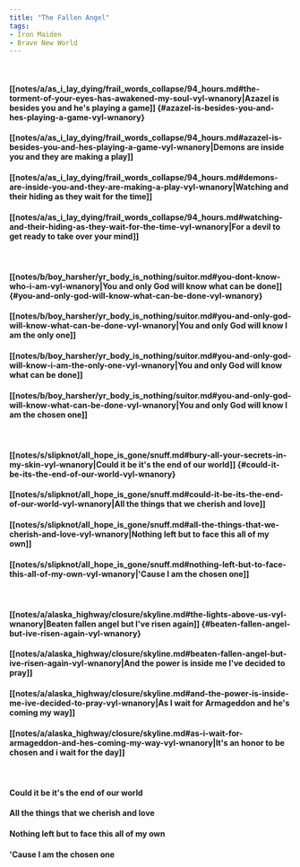 ```yaml
---
title: "The Fallen Angel"
tags:
- Iron Maiden
- Brave New World
---
```

&nbsp;
#### [[notes/a/as_i_lay_dying/frail_words_collapse/94_hours.md#the-torment-of-your-eyes-has-awakened-my-soul-vyl-wnanory|Azazel is besides you and he's playing a game]] {#azazel-is-besides-you-and-hes-playing-a-game-vyl-wnanory}
#### [[notes/a/as_i_lay_dying/frail_words_collapse/94_hours.md#azazel-is-besides-you-and-hes-playing-a-game-vyl-wnanory|Demons are inside you and they are making a play]]
#### [[notes/a/as_i_lay_dying/frail_words_collapse/94_hours.md#demons-are-inside-you-and-they-are-making-a-play-vyl-wnanory|Watching and their hiding as they wait for the time]]
#### [[notes/a/as_i_lay_dying/frail_words_collapse/94_hours.md#watching-and-their-hiding-as-they-wait-for-the-time-vyl-wnanory|For a devil to get ready to take over your mind]]
&nbsp;
#### [[notes/b/boy_harsher/yr_body_is_nothing/suitor.md#you-dont-know-who-i-am-vyl-wnanory|You and only God will know what can be done]] {#you-and-only-god-will-know-what-can-be-done-vyl-wnanory}
#### [[notes/b/boy_harsher/yr_body_is_nothing/suitor.md#you-and-only-god-will-know-what-can-be-done-vyl-wnanory|You and only God will know I am the only one]]
#### [[notes/b/boy_harsher/yr_body_is_nothing/suitor.md#you-and-only-god-will-know-i-am-the-only-one-vyl-wnanory|You and only God will know what can be done]]
#### [[notes/b/boy_harsher/yr_body_is_nothing/suitor.md#you-and-only-god-will-know-what-can-be-done-vyl-wnanory|You and only God will know I am the chosen one]]
&nbsp;
#### [[notes/s/slipknot/all_hope_is_gone/snuff.md#bury-all-your-secrets-in-my-skin-vyl-wnanory|Could it be it's the end of our world]] {#could-it-be-its-the-end-of-our-world-vyl-wnanory}
#### [[notes/s/slipknot/all_hope_is_gone/snuff.md#could-it-be-its-the-end-of-our-world-vyl-wnanory|All the things that we cherish and love]]
#### [[notes/s/slipknot/all_hope_is_gone/snuff.md#all-the-things-that-we-cherish-and-love-vyl-wnanory|Nothing left but to face this all of my own]]
#### [[notes/s/slipknot/all_hope_is_gone/snuff.md#nothing-left-but-to-face-this-all-of-my-own-vyl-wnanory|'Cause I am the chosen one]]
&nbsp;
#### [[notes/a/alaska_highway/closure/skyline.md#the-lights-above-us-vyl-wnanory|Beaten fallen angel but I've risen again]] {#beaten-fallen-angel-but-ive-risen-again-vyl-wnanory}
#### [[notes/a/alaska_highway/closure/skyline.md#beaten-fallen-angel-but-ive-risen-again-vyl-wnanory|And the power is inside me I've decided to pray]]
#### [[notes/a/alaska_highway/closure/skyline.md#and-the-power-is-inside-me-ive-decided-to-pray-vyl-wnanory|As I wait for Armageddon and he's coming my way]]
#### [[notes/a/alaska_highway/closure/skyline.md#as-i-wait-for-armageddon-and-hes-coming-my-way-vyl-wnanory|It's an honor to be chosen and i wait for the day]]
&nbsp;
#### Could it be it's the end of our world
#### All the things that we cherish and love
#### Nothing left but to face this all of my own
#### 'Cause I am the chosen one
